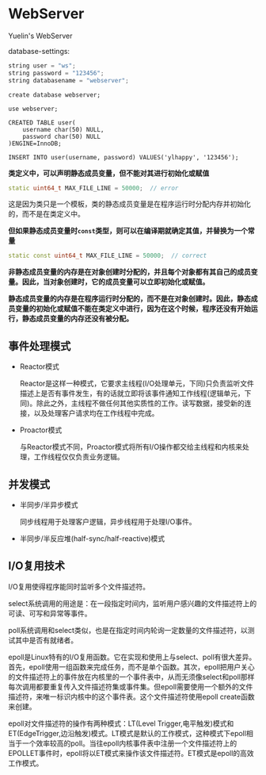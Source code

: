 # WebServer
Yuelin's WebServer

database-settings:
```cpp
string user = "ws";
string password = "123456";
string databasename = "webserver";
```
```mysql
create database webserver;

use webserver;

CREATED TABLE user(
    username char(50) NULL,
    password char(50) NULL
)ENGINE=InnoDB;

INSERT INTO user(username, password) VALUES('ylhappy', '123456');

```

**类定义中，可以声明静态成员变量，但不能对其进行初始化或赋值**
```cpp
static uint64_t MAX_FILE_LINE = 50000;  // error
```
这是因为类只是一个模板，类的静态成员变量是在程序运行时分配内存并初始化的，而不是在类定义中。

**但如果静态成员变量时`const`类型，则可以在编译期就确定其值，并替换为一个常量**
```cpp
static const uint64_t MAX_FILE_LINE = 50000;  // correct
```

**非静态成员变量的内存是在对象创建时分配的，并且每个对象都有其自己的成员变量。因此，当对象创建时，它的成员变量可以立即初始化或赋值。**

**静态成员变量的内存是在程序运行时分配的，而不是在对象创建时。因此，静态成员变量的初始化或赋值不能在类定义中进行，因为在这个时候，程序还没有开始运行，静态成员变量的内存还没有被分配。**

## 事件处理模式
- Reactor模式

  Reactor是这样一种模式，它要求主线程(I/O处理单元，下同)只负责监听文件描述上是否有事件发生，有的话就立即将该事件通知工作线程(逻辑单元，下同)。除此之外，主线程不做任何其他实质性的工作。读写数据，接受新的连接，以及处理客户请求均在工作线程中完成。

- Proactor模式

  与Reactor模式不同，Proactor模式将所有I/O操作都交给主线程和内核来处理，工作线程仅仅负责业务逻辑。

 
## 并发模式
- 半同步/半异步模式

  同步线程用于处理客户逻辑，异步线程用于处理I/O事件。

- 半同步/半反应堆(half-sync/half-reactive)模式


## I/O复用技术
I/O复用使得程序能同时监听多个文件描述符。

select系统调用的用途是：在一段指定时间内，监听用户感兴趣的文件描述符上的可读、可写和异常等事件。

poll系统调用和select类似，也是在指定时间内轮询一定数量的文件描述符，以测试其中是否有就绪者。

epoll是Linux特有的I/O复用函数。它在实现和使用上与select、poll有很大差异。首先，epoll使用一组函数来完成任务，而不是单个函数。其次，epoll把用户关心的文件描述符上的事件放在内核里的一个事件表中，从而无须像select和poll那样每次调用都要重复传入文件描述符集或事件集。但epoll需要使用一个额外的文件描述符，来唯一标识内核中的这个事件表。这个文件描述符使用epoll create函数来创建。

epoll对文件描述符的操作有两种模式：LT(Level Trigger,电平触发)模式和ET(EdgeTrigger,边沿触发)模式。LT模式是默认的工作模式，这种模式下epoll相当于一个效率较高的poll。当往epoll内核事件表中注册一个文件描述符上的EPOLLET事件时，epoll将以ET模式来操作该文件描述符。ET模式是epoll的高效工作模式。
